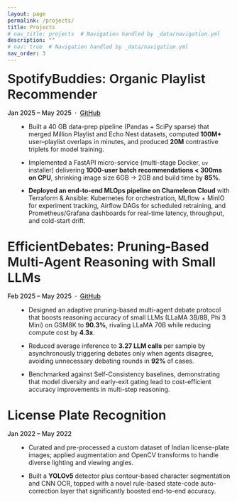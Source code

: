```yaml
---
layout: page
permalink: /projects/
title: Projects
# nav_title: projects  # Navigation handled by _data/navigation.yml
description: ""
# nav: true  # Navigation handled by _data/navigation.yml
nav_order: 3
---
```


<h2 style="font-size: 1.8rem; font-weight: 600; color: var(--global-theme-color); margin-top: 1rem; margin-bottom: 1.0rem;">SpotifyBuddies: Organic Playlist Recommender</h2>
<p style="margin-bottom: 0.5rem; font-weight: 500; color: var(--global-text-color);">Jan 2025 – May 2025 &nbsp;·&nbsp; <a href="https://github.com/jishnuwarrier/MLOps_G47_SpotifyBuddies" target="_blank">GitHub</a></p>
<ul style="margin-left: 1.5rem; margin-bottom: 2rem;">
  <li style="margin-bottom: 0.8rem;">Built a 40 GB data-prep pipeline (Pandas + SciPy sparse) that merged Million Playlist and Echo Nest datasets, computed <strong>100M+</strong> user–playlist overlaps in minutes, and produced <strong>20M</strong> contrastive triplets for model training.</li>
  <li style="margin-bottom: 0.8rem;">Implemented a FastAPI micro-service (multi-stage Docker, <code>uv</code> installer) delivering <strong>1000-user batch recommendations &lt; 300ms on CPU</strong>, shrinking image size 6GB → 2GB and build time by <strong>85%</strong>.</li>
  <li style="margin-bottom: 0.8rem;"><strong>Deployed an end-to-end MLOps pipeline on Chameleon Cloud</strong> with Terraform &amp; Ansible: Kubernetes for orchestration, MLflow + MinIO for experiment tracking, Airflow DAGs for scheduled retraining, and Prometheus/Grafana dashboards for real-time latency, throughput, and cold-start drift.</li>
</ul>

<h2 style="font-size: 1.8rem; font-weight: 600; color: var(--global-theme-color); margin-top: 2rem; margin-bottom: 1.0rem;">EfficientDebates: Pruning‑Based Multi‑Agent Reasoning with Small LLMs</h2>
<p style="margin-bottom: 0.5rem; font-weight: 500; color: var(--global-text-color);">Feb 2025 – May 2025 &nbsp;·&nbsp; <a href="https://github.com/jishnuwarrier/Multi-agent-debate" target="_blank">GitHub</a></p>
<ul style="margin-left: 1.5rem; margin-bottom: 2rem;">
  <li style="margin-bottom: 0.8rem;">Designed an adaptive pruning-based multi-agent debate protocol that boosts reasoning accuracy of small LLMs (LLaMA 3B/8B, Phi 3 Mini) on GSM8K to <strong>90.3%</strong>, rivaling LLaMA 70B while reducing compute cost by <strong>4.3x</strong>.</li>
  <li style="margin-bottom: 0.8rem;">Reduced average inference to <strong>3.27 LLM calls</strong> per sample by asynchronously triggering debates only when agents disagree, avoiding unnecessary debating rounds in <strong>92%</strong> of cases.</li>
  <li style="margin-bottom: 0.8rem;">Benchmarked against Self-Consistency baselines, demonstrating that model diversity and early-exit gating lead to cost-efficient accuracy improvements in multi-step reasoning.</li>
</ul>

<h2 style="font-size: 1.8rem; font-weight: 600; color: var(--global-theme-color); margin-top: 2rem; margin-bottom: 1.0rem;">License Plate Recognition</h2>
<p style="margin-bottom: 0.5rem; font-weight: 500; color: var(--global-text-color);">Jan 2022 – May 2022</p>
<ul style="margin-left: 1.5rem; margin-bottom: 2rem;">
  <li style="margin-bottom: 0.8rem;">Curated and pre-processed a custom dataset of Indian license-plate images; applied augmentation and OpenCV transforms to handle diverse lighting and viewing angles.</li>
  <li style="margin-bottom: 0.8rem;">Built a <strong>YOLOv5</strong> detector plus contour-based character segmentation and CNN OCR, topped with a novel rule-based state-code auto-correction layer that significantly boosted end-to-end accuracy.</li>
</ul>
